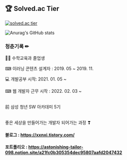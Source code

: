 ## 🏆 Solved.ac Tier

[![solved.ac tier](http://mazassumnida.wtf/api/v2/generate_badge?boj=rladmswlek)](https://solved.ac/rladmswlek)
<br />

![Anurag's GitHub stats](https://github-readme-stats.vercel.app/api?username=eunzi-kim&show_icons=true&theme=radical)
<br />

### 청춘기록 ✏

👩‍🏫 수학교육과 졸업생 

⌨ 이러닝 콘텐츠 설계자 : 2019. 05 ~ 2019. 11.

💻 개발공부 시작: 2021. 01. 05 ~

⌨ 웹 개발자 근무 시작 : 2022. 02. 03 ~<br><br>


前 삼성 청년 SW 아카데미 5기
<br><br>


좋은 세상을 만들어가는 개발자 되어가는 과정 ❣


#### 블로그 : https://xxnxi.tistory.com/

#### 포트폴리오 : https://astonishing-tailor-098.notion.site/a21fc0b305354dec95807aafd2047432
